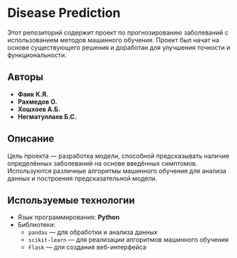 # Disease Prediction

Этот репозиторий содержит проект по прогнозированию заболеваний с использованием методов машинного обучения. Проект был начат на основе существующего решения и доработан для улучшения точности и функциональности.

## Авторы

- **Фаик К.Я.**
- **Рахмедов О.**
- **Хошхоев А.Б.**
- **Негматуллаев Б.С.**

## Описание

Цель проекта — разработка модели, способной предсказывать наличие определённых заболеваний на основе введённых симптомов. Используются различные алгоритмы машинного обучения для анализа данных и построения предсказательной модели.

## Используемые технологии

- Язык программирования: **Python**
- Библиотеки:
  - `pandas` — для обработки и анализа данных
  - `scikit-learn` — для реализации алгоритмов машинного обучения
  - `Flask` — для создания веб-интерфейса
